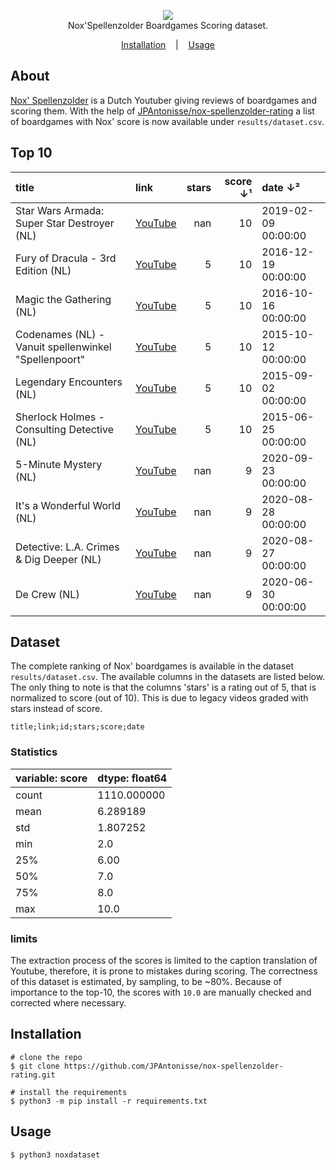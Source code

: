 
<p align="center">
<img src="./images/preview.png"/> <br />
<span>Nox'Spellenzolder Boardgames Scoring dataset.</span>
</p>

<p align="center">
  <a href="#installation">Installation</a>
  &nbsp;&nbsp;&nbsp;|&nbsp;&nbsp;&nbsp;
  <a href="#usage">Usage</a>
</p>

## About

<a href="https://www.youtube.com/channel/UCtzMObnv92ni0T_8CHGtDag" target="_BLANK">Nox' Spellenzolder</a> is a Dutch Youtuber giving reviews of boardgames and scoring them. With the help of <a href="https://github.com/JPAntonisse/nox-spellenzolder-rating">JPAntonisse/nox-spellenzolder-rating</a> a list of boardgames with Nox' score is now available under ```results/dataset.csv```.



## Top 10
| title                                                | link                                        |  stars  |score ↓¹ | date ↓²             |
|:-----------------------------------------------------|:--------------------------------------------|--------:|--------:|:--------------------|
| Star Wars Armada: Super Star Destroyer (NL)          | <a href="https://www.youtube.com/watch?v=fDiCnbDd6Tg">YouTube</a> |     nan |      10 | 2019-02-09 00:00:00 |
| Fury of Dracula - 3rd Edition (NL)                   | <a href="https://www.youtube.com/watch?v=Bk6-AvuEdIg">YouTube</a> |       5 |      10 | 2016-12-19 00:00:00 |
| Magic the Gathering (NL)                             | <a href="https://www.youtube.com/watch?v=AYu5ool4YTo">YouTube</a> |       5 |      10 | 2016-10-16 00:00:00 |
| Codenames (NL) - Vanuit spellenwinkel "Spellenpoort" | <a href="https://www.youtube.com/watch?v=isuTVvwDt_I">YouTube</a> |       5 |      10 | 2015-10-12 00:00:00 |
| Legendary Encounters (NL)                            | <a href="https://www.youtube.com/watch?v=NmsICtnjEcg">YouTube</a> |       5 |      10 | 2015-09-02 00:00:00 |
| Sherlock Holmes - Consulting Detective (NL)          | <a href="https://www.youtube.com/watch?v=WIZGG7wepQQ">YouTube</a> |       5 |      10 | 2015-06-25 00:00:00 |
| 5-Minute Mystery (NL)                                | <a href="https://www.youtube.com/watch?v=XyDy0reI9LI">YouTube</a> |     nan |       9 | 2020-09-23 00:00:00 |
| It's a Wonderful World (NL)                          | <a href="https://www.youtube.com/watch?v=eHmLxN1dxpk">YouTube</a> |     nan |       9 | 2020-08-28 00:00:00 |
| Detective: L.A. Crimes & Dig Deeper (NL)             | <a href="https://www.youtube.com/watch?v=Dw6IVfFFhJs">YouTube</a> |     nan |       9 | 2020-08-27 00:00:00 |
| De Crew (NL)                                         | <a href="https://www.youtube.com/watch?v=woJbhpMOOEo">YouTube</a> |     nan |       9 | 2020-06-30 00:00:00 |



## Dataset
The complete ranking of Nox' boardgames is available in the dataset ```results/dataset.csv```.  The available columns in the datasets are listed below. The only thing to note is that the columns 'stars' is a rating out of 5, that is normalized to score (out of 10). This is due to legacy videos graded with stars instead of score.

```code
title;link;id;stars;score;date
```

### Statistics

| variable: score  | dtype: float64 |
| ------------- | ------------- |
|count | 1110.000000|
|mean | 6.289189|
|std |  1.807252|
|min |  2.0|
|25% |  6.00|
|50% |  7.0|
|75% |  8.0|
|max | 10.0|

### limits
The extraction process of the scores is limited to the caption translation of Youtube, therefore, it is prone to mistakes during scoring. The correctness of this dataset is estimated, by sampling, to be ~80%. Because of importance to the top-10, the scores with ```10.0``` are manually checked and corrected where necessary.  

## Installation

```console
# clone the repo
$ git clone https://github.com/JPAntonisse/nox-spellenzolder-rating.git

# install the requirements
$ python3 -m pip install -r requirements.txt
```


## Usage

```console
$ python3 noxdataset
```

